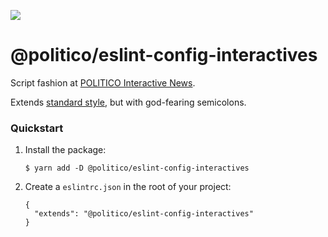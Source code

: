 ![](https://www.politico.com/interactives/cdn/images/badge.svg)

# @politico/eslint-config-interactives

Script fashion at [POLITICO Interactive News](https://github.com/The-Politico).

Extends [standard style](https://standardjs.com/), but with god-fearing semicolons.

### Quickstart

1.  Install the package:

        $ yarn add -D @politico/eslint-config-interactives

2.  Create a `eslintrc.json` in the root of your project:

        {
          "extends": "@politico/eslint-config-interactives"
        }
